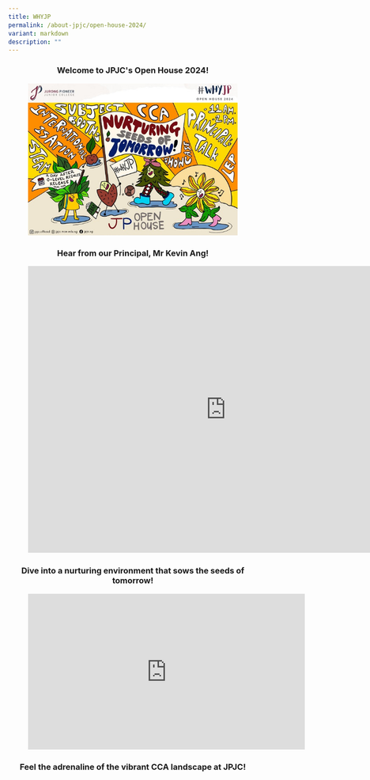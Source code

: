 ```yaml
---
title: WHYJP
permalink: /about-jpjc/open-house-2024/
variant: markdown
description: ""
---
```

<div align="justify">

<h3><center>Welcome to JPJC's Open House 2024!</center></h3>

	
<figure><center><img src="/images/Open%20house%202024/Open_House.jpg"></center></figure>

<h3><center>Hear from our Principal, Mr Kevin Ang!</center></h3>

	
<figure><center><iframe allowfullscreen="" allow="accelerometer; autoplay; clipboard-write; encrypted-media; gyroscope; picture-in-picture; web-share" frameborder="0" title="#WhyJP Open House 2024 - Mr Kevin Ang's Welcome" src="https://www.youtube.com/embed/d3l4aH50SBc" height="580" width="800"></iframe></center></figure>
	
	
<h3><center>Dive into a nurturing environment that sows the seeds of tomorrow!</center></h3>

<figure><center><iframe allowfullscreen="" allow="accelerometer; autoplay; clipboard-write; encrypted-media; gyroscope; picture-in-picture; web-share" frameborder="0" title="#WhyJP Open House 2024 - Nurturing Seeds of Tomorrow" src="https://www.youtube.com/embed/8dVStL0-Kc8" height="315" width="560"></iframe></center></figure>
	
<h3><center>Feel the adrenaline of the vibrant CCA landscape at JPJC!</center></h3>

</div>